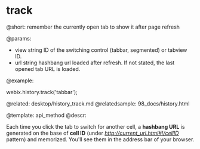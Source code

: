 track
=============

@short: remember the currently open tab to show it after page refresh
	

@params:

- view	string	ID of the switching control (tabbar, segmented) or tabview ID.
- url	string	hashbang url loaded after refresh. If not stated, the last opened tab URL is loaded. 

@example:

webix.history.track('tabbar');

@related:
	desktop/history_track.md
@relatedsample:
	98_docs/history.html

@template:	api_method
@descr:

Each time you click the tab to switch for another cell, a **hashbang URL** is generated on the base of **cell ID** 
(under *http://current_url.html#!/cellID* pattern) and memorized. You'll see them in the address bar of your browser. 


